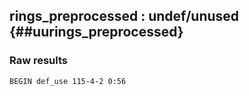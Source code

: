 ## rings_preprocessed : undef/unused {##uurings_preprocessed}
### Raw results


~~~
BEGIN def_use 115-4-2 0:56






































































































































































































































































































END
~~~

* **Errors** : 0

